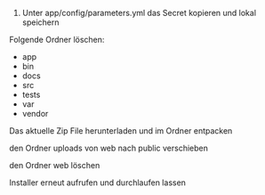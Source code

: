 1. Unter app/config/parameters.yml das Secret kopieren und lokal speichern



Folgende Ordner löschen:
* app
* bin
* docs
* src
* tests
* var
* vendor

Das aktuelle Zip File herunterladen und im Ordner entpacken

den Ordner uploads von web nach public verschieben

den Ordner web löschen

Installer erneut aufrufen und durchlaufen lassen



